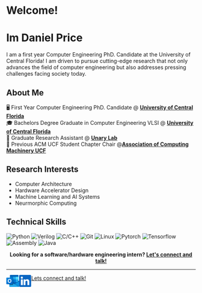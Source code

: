 
# Welcome!

# Im Daniel Price
I am a first year Computer Engineering PhD. Candidate at the University of Central Florida! I am driven to pursue cutting-edge research that not only advances the field of computer engineering but also addresses pressing challenges facing society today.

## About Me
:desktop_computer: First Year Computer Engineering PhD. Candidate @ [**University of Central Florida**](https://www.ucf.edu/) <br>
:mortar_board: Bachelors Degree Graduate in Computer Engineering VLSI @ [**University of Central Florida**](https://www.ucf.edu/) <br>
:microscope: Graduate Research Assistant @ [**Unary Lab**](https://www.unarylab.com/) <br>
:briefcase: Previous ACM UCF Student Chapter Chair @[**Association of Computing Machinery UCF**](https://www.acmucf.org/) <br>

## Research Interests
- Computer Architecture <br>
- Hardware Accelerator Design <br>
- Machine Learning and AI Systems <br>
- Neurmorphic Computing <br>


## Technical Skills

![Python](https://img.shields.io/badge/python-3670A0?logo=python&logoColor=ffdd54)
![Verilog](https://img.shields.io/badge/Verilog-B20838?logo=Verilog&logoColor=white)
![C/C++](https://img.shields.io/badge/-C++-blue?logo=cplusplus)
![Git](https://img.shields.io/badge/git-%23F05033.svg?logo=git&logoColor=orange)
![Linux](https://img.shields.io/badge/linux-%23121011.svg?logo=linux&logoColor=yellow)
![Pytorch](https://img.shields.io/badge/Pytorch-330F63?logo=PyTorch&logoColor=orange)
![Tensorflow](https://img.shields.io/badge/Tensorflow-330F63?logo=TensorFlow&logoColor=yellow)
![Assembly](https://img.shields.io/badge/Assembly-330F63?logo=verilog&logoColor=red)
![Java](https://img.shields.io/badge/Java-ED8B00?logo=java&logoColor=red)  


<p align="center">
    <b>Looking for a software/hardware engineering intern?
        <a href="https://www.linkedin.com/in/joshuavjoseph">Let's connect and talk!</a>
    </b>
</p>

---

<!--<a href="https://novakcgx.me">
    <img height="32" align="left" alt="Website" src="img/icons/personal.png" />
</a>-->

<a href="mailto:Daniel.Price@ucf.edu">
    <img height="32" align="left" alt="Mail" src="outlook.png" />
</a>

<a href="https://www.linkedin.com/in/joshuavjoseph">
Lets connect and talk!
    <img height="32" align="left" alt="LinkedIn" src="linkedin.png" />
</a>
